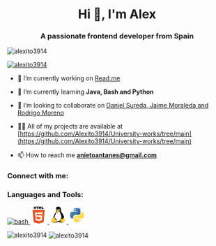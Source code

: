 <h1 align="center">Hi 👋, I'm Alex</h1>
<h3 align="center">A passionate frontend developer from Spain</h3>

<p align="left"> <img src="https://komarev.com/ghpvc/?username=alexito3914&label=Profile%20views&color=0e75b6&style=flat" alt="alexito3914" /> </p>

<p align="left"> <a href="https://github.com/ryo-ma/github-profile-trophy"><img src="https://github-profile-trophy.vercel.app/?username=alexito3914" alt="alexito3914" /></a> </p>

- 🔭 I’m currently working on [Read.me](https://github.com/Alexito3914/University-works/blob/main/Readme.md)

- 🌱 I’m currently learning **Java, Bash and Python**

- 👯 I’m looking to collaborate on [Daniel Sureda, Jaime Moraleda and Rodrigo Moreno](https://github.com/Alexito3914/University-works/blob/main/Readme.md)

- 👨‍💻 All of my projects are available at [https://github.com/Alexito3914/University-works/tree/main](https://github.com/Alexito3914/University-works/tree/main)

- 📫 How to reach me **anietoantanes@gmail.com**

<h3 align="left">Connect with me:</h3>
<p align="left">
</p>

<h3 align="left">Languages and Tools:</h3>
<p align="left"> <a href="https://www.gnu.org/software/bash/" target="_blank" rel="noreferrer"> <img src="https://www.vectorlogo.zone/logos/gnu_bash/gnu_bash-icon.svg" alt="bash" width="40" height="40"/> </a> <a href="https://www.w3.org/html/" target="_blank" rel="noreferrer"> <img src="https://raw.githubusercontent.com/devicons/devicon/master/icons/html5/html5-original-wordmark.svg" alt="html5" width="40" height="40"/> </a> <a href="https://www.linux.org/" target="_blank" rel="noreferrer"> <img src="https://raw.githubusercontent.com/devicons/devicon/master/icons/linux/linux-original.svg" alt="linux" width="40" height="40"/> </a> <a href="https://www.python.org" target="_blank" rel="noreferrer"> <img src="https://raw.githubusercontent.com/devicons/devicon/master/icons/python/python-original.svg" alt="python" width="40" height="40"/> </a> </p>

<p><img align="left" src="https://github-readme-stats.vercel.app/api/top-langs?username=alexito3914&show_icons=true&locale=en&layout=compact" alt="alexito3914" /></p>

<p>&nbsp;<img align="center" src="https://github-readme-stats.vercel.app/api?username=alexito3914&show_icons=true&locale=en" alt="alexito3914" /></p>
